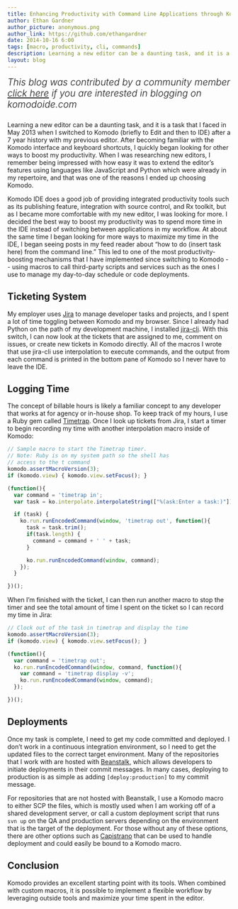 ```yaml
---
title: Enhancing Productivity with Command Line Applications through Komodo Macros
author: Ethan Gardner
author_picture: anonymous.png
author_link: https://github.com/ethangardner
date: 2014-10-16 6:00
tags: [macro, productivity, cli, commands]
description: Learning a new editor can be a daunting task, and it is a task that I faced in May 2013 when I switched to Komodo (briefly to Edit and then to IDE) after a 7 year history with my previous editor. After becoming familiar with the Komodo interface and keyboard shortcuts, I quickly began looking for other ways to boost my productivity.
layout: blog
---
```


<div class="centered">
<h2 style="font-weight: 300; margin: 10px 0 25px 0"><em>
    This blog was contributed by a community member<br/>
    <a href="/resources/submit-instructions/#pane-blogs">click here</a> if you
    are interested in blogging on komodoide.com
</em></h2>
</div>

Learning a new editor can be a daunting task, and it is a task that I faced in
May 2013 when I switched to Komodo (briefly to Edit and then to IDE) after a 7
year history with my previous editor. After becoming familiar with the Komodo
interface and keyboard shortcuts, I quickly began looking for other ways to
boost my productivity. When I was researching new editors, I remember being
impressed with how easy it was to extend the editor’s features using languages
like JavaScript and Python which were already in my repertoire, and that was one
of the reasons I ended up choosing Komodo.

Komodo IDE does a good job of providing integrated productivity tools such as
its publishing feature, integration with source control, and Rx toolkit, but as
I became more comfortable with my new editor, I was looking for more. I decided
the best way to boost my productivity was to spend more time in the IDE instead
of switching between applications in my workflow. At about the same time I began
looking for more ways to maximize my time in the IDE, I began seeing posts in my
feed reader about “how to do (insert task here) from the command line.” This led
to one of the most productivity-boosting mechanisms that I have implemented
since switching to Komodo -- using macros to call third-party scripts and
services such as the ones I use to manage my day-to-day schedule or code
deployments.

## Ticketing System

My employer uses [Jira]( https://www.atlassian.com/software/jira) to manage
developer tasks and projects, and I spent a lot of time toggling between Komodo
and my browser. Since I already had Python on the path of my development
machine, I installed [jira-cli](https://pypi.python.org/pypi/jira-cli). With
this switch, I can now look at the tickets that are assigned to me, comment on
issues, or create new tickets in Komodo directly. All of the macros I wrote that
use jira-cli use interpolation to execute commands, and the output from each
command is printed in the bottom pane of Komodo so I never have to leave the
IDE.

## Logging Time

The concept of billable hours is likely a familiar concept to any developer that
works at for agency or in-house shop. To keep track of my hours, I use a Ruby
gem called [Timetrap]( https://github.com/samg/timetrap). Once I look up tickets
from Jira, I start a timer to begin recording my time with another interpolation
macro inside of Komodo:

```js
// Sample macro to start the Timetrap timer.
// Note: Ruby is on my system path so the shell has
// access to the t command
komodo.assertMacroVersion(3);
if (komodo.view) { komodo.view.setFocus(); }

(function(){
  var command = 'timetrap in';
  var task = ko.interpolate.interpolateString(["%(ask:Enter a task:)"]);

  if (task) {
    ko.run.runEncodedCommand(window, 'timetrap out', function(){
      task = task.trim();
      if(task.length) {
        command = command + ' ' + task;
      }

      ko.run.runEncodedCommand(window, command);
    });
  }

})();
```

When I’m finished with the ticket, I can then run another macro to stop the
timer and see the total amount of time I spent on the ticket so I can record my
time in Jira:

```js
// Clock out of the task in timetrap and display the time
komodo.assertMacroVersion(3);
if (komodo.view) { komodo.view.setFocus(); }

(function(){
  var command = 'timetrap out';
  ko.run.runEncodedCommand(window, command, function(){
    var command = 'timetrap display -v';
    ko.run.runEncodedCommand(window, command);
  });

})();

```

## Deployments

Once my task is complete, I need to get my code committed and deployed. I don’t
work in a continuous integration environment, so I need to get the updated files
to the correct target environment. Many of the repositories that I work with are
hosted with [Beanstalk](http://www.beanstalkapp.com/), which allows developers
to initiate deployments in their commit messages. In many cases, deploying to
production is as simple as adding `[deploy:production]` to my commit message.

For repositories that are not hosted with Beanstalk, I use a Komodo macro to
either SCP the files, which is mostly used when I am working off of a shared
development server, or call a custom deployment script that runs `svn up` on the
QA and production servers depending on the environment that is the target of the
deployment. For those without any of these options, there are other options such
as [Capistrano]( http://capistranorb.com/) that can be used to handle deployment
and could easily be bound to a Komodo macro.

## Conclusion

Komodo provides an excellent starting point with its tools. When combined with
custom macros, it is possible to implement a flexible workflow by leveraging
outside tools and maximize your time spent in the editor.
